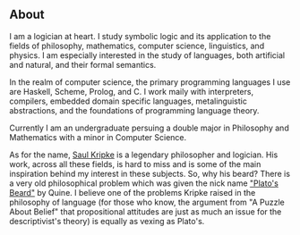 ## About

I am a logician at heart. I study symbolic logic and its application to the fields of philosophy, 
mathematics, computer science, linguistics, and physics. I am especially interested in the study 
of languages, both artificial and natural, and their formal semantics.

In the realm of computer science, the primary programming languages I use are Haskell, Scheme, 
Prolog, and C. I work maily with interpreters, compilers, embedded domain specific languages, 
metalinguistic abstractions, and the foundations of programming language theory.

Currently I am an undergraduate persuing a double major in Philosophy and Mathematics with a minor in Computer Science.

As for the name, [Saul Kripke](https://en.wikipedia.org/wiki/Saul_Kripke) is a legendary philosopher and logician. His work, across all these fields, is hard to miss and is some of the main 
inspiration behind my interest in these subjects. So, why his beard? There is a very old philosophical problem which was given the nick name 
["Plato's Beard"](https://en.wikipedia.org/wiki/Plato%27s_beard) by Quine. I believe one of the problems Kripke raised in the philosophy of language (for those who know, the 
argument from "A Puzzle About Belief" that propositional attitudes are just as much an issue for the descriptivist's theory) is equally as vexing as Plato's.

